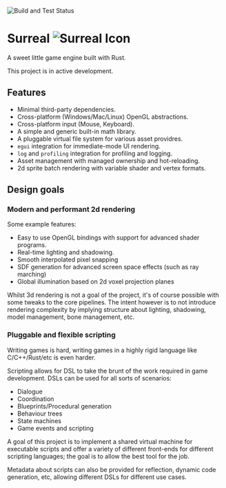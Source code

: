 ![Build and Test Status](https://github.com/mattkleiny/surreal-rust/workflows/Build%20and%20Test/badge.svg)

# Surreal ![Surreal Icon](./surreal.ico)

A sweet little game engine built with Rust.

This project is in active development.

## Features

* Minimal third-party dependencies.
* Cross-platform (Windows/Mac/Linux) OpenGL abstractions.
* Cross-platform input (Mouse, Keyboard).
* A simple and generic built-in math library.
* A pluggable virtual file system for various asset providres.
* `egui` integration for immediate-mode UI rendering.
* `log` and `profiling` integration for profiling and logging.
* Asset management with managed ownership and hot-reloading.
* 2d sprite batch rendering with variable shader and vertex formats.

## Design goals

### Modern and performant 2d rendering

Some example features:
* Easy to use OpenGL bindings with support for advanced shader programs.
* Real-time lighting and shadowing.
* Smooth interpolated pixel snapping
* SDF generation for advanced screen space effects (such as ray marching)
* Global illumination based on 2d voxel projection planes

Whilst 3d rendering is not a goal of the project, it's of course possible with some tweaks to the core pipelines. The intent however is to not introduce rendering complexity by implying structure about lighting, shadowing, model management, bone management, etc.

### Pluggable and flexible scripting

Writing games is hard, writing games in a highly rigid language like C/C++/Rust/etc is even harder.

Scripting allows for DSL to take the brunt of the work required in game development. DSLs can be used for all sorts of scenarios:

* Dialogue
* Coordination
* Blueprints/Procedural generation
* Behaviour trees
* State machines
* Game events and scripting

A goal of this project is to implement a shared virtual machine for executable scripts and offer a variety of different front-ends for different scripting languages; the goal is to allow the best tool for the job.

Metadata about scripts can also be provided for reflection, dynamic code generation, etc, allowing different DSLs for different use cases.